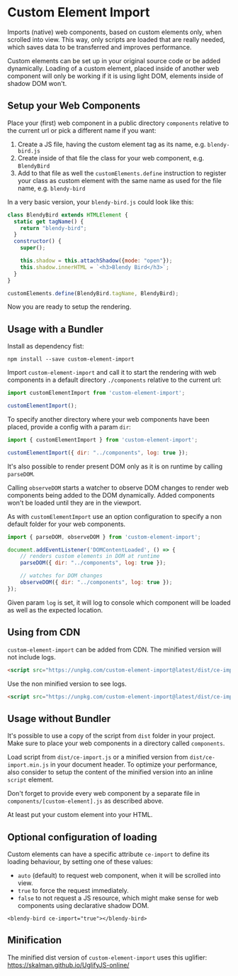 # Custom Element Import

Imports (native) web components, based on custom elements only, when scrolled into view. This way, only scripts are loaded that are really needed, which saves data to be transferred and improves performance.

Custom elements can be set up in your original source code or be added dynamically. Loading of a custom element, placed inside of another web component will only be working if it is using light DOM, elements inside of shadow DOM won't.

## Setup your Web Components

Place your (first) web component in a public directory `components` relative to the current url or pick a different name if you want:

1. Create a JS file, having the custom element tag as its name, e.g. `blendy-bird.js`
2. Create inside of that file the class for your web component, e.g. `BlendyBird`
3. Add to that file as well the `customElements.define` instruction to register your class as custom element with the same name as used for the file name, e.g. `blendy-bird`

In a very basic version, your `blendy-bird.js` could look like this:

```js
class BlendyBird extends HTMLElement {
  static get tagName() {
    return "blendy-bird";
  }
  constructor() {
    super();

    this.shadow = this.attachShadow({mode: "open"});
    this.shadow.innerHTML = `<h3>Blendy Bird</h3>`;
  }
}

customElements.define(BlendyBird.tagName, BlendyBird);
```

Now you are ready to setup the rendering.

## Usage with a Bundler

Install as dependency fist:

```
npm install --save custom-element-import
```

Import `custom-element-import` and call it to start the rendering with web components in a default directory `./components` relative to the current url:

```js
import customElementImport from 'custom-element-import';

customElementImport();
```

To specify another directory where your web components have been placed, provide a config with a param `dir`:

```js
import { customElementImport } from 'custom-element-import';

customElementImport({ dir: "../components", log: true });
```

It's also possible to render present DOM only as it is on runtime by calling `parseDOM`.

Calling `observeDOM` starts a watcher to observe DOM changes to render web components being added to the DOM dynamically. Added components won't be loaded until they are in the viewport.

As with `customElementImport` use an option configuration to specify a non default folder for your web components.

```js
import { parseDOM, observeDOM } from 'custom-element-import';

document.addEventListener('DOMContentLoaded', () => {
    // renders custom elements in DOM at runtime
    parseDOM({ dir: "../components", log: true });

    // watches for DOM changes
    observeDOM({ dir: "../components", log: true });
});
```

Given param `log` is set, it will log to console which component will be loaded as well as the expected location.

## Using from CDN

`custom-element-import` can be added from CDN. The minified version will not include logs.

```html
<script src="https://unpkg.com/custom-element-import@latest/dist/ce-import.min.js" crossorigin></script>
```

Use the non minified version to see logs.

```html
<script src="https://unpkg.com/custom-element-import@latest/dist/ce-import.js" crossorigin></script>
```


## Usage without Bundler

It's possible to use a copy of the script from `dist` folder in your project. Make sure to place your web components in a directory called `components`.

Load script from `dist/ce-import.js` or a minified version from `dist/ce-import.min.js` in your document header. To optimize your performance, also consider to setup the content of the minified version into an inline `script` element.

Don't forget to provide every web component by a separate file in `components/[custom-element].js` as described above.

At least put your custom element into your HTML.

## Optional configuration of loading

Custom elements can have a specific attribute `ce-import` to define its loading behaviour, by setting one of these values:

- `auto` (default) to request web component, when it will be scrolled into view.
- `true` to force the request immediately.
- `false` to not request a JS resource, which might make sense for web components using declarative shadow DOM.

```
<blendy-bird ce-import="true"></blendy-bird>
```

## Minification

The minified dist version of `custom-element-import` uses this uglifier: https://skalman.github.io/UglifyJS-online/